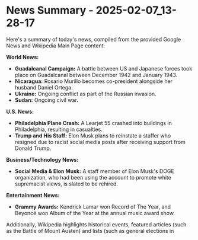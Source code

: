 # News Summary - 2025-02-07_13-28-17

Here's a summary of today's news, compiled from the provided Google News and Wikipedia Main Page content:

**World News:**

*   **Guadalcanal Campaign:** A battle between US and Japanese forces took place on Guadalcanal between December 1942 and January 1943.
*   **Nicaragua:** Rosario Murillo becomes co-president alongside her husband Daniel Ortega.
*   **Ukraine:** Ongoing conflict as part of the Russian invasion.
*   **Sudan:** Ongoing civil war.

**U.S. News:**

*   **Philadelphia Plane Crash:** A Learjet 55 crashed into buildings in Philadelphia, resulting in casualties.
*   **Trump and His Staff:** Elon Musk plans to reinstate a staffer who resigned due to racist social media posts after receiving support from Donald Trump.

**Business/Technology News:**

*   **Social Media & Elon Musk:** A staff member of Elon Musk's DOGE organization, who had been using the account to promote white supremacist views, is slated to be rehired.

**Entertainment News:**

*   **Grammy Awards:** Kendrick Lamar won Record of The Year, and Beyoncé won Album of the Year at the annual music award show.

Additionally, Wikipedia highlights historical events, featured articles (such as the Battle of Mount Austen) and lists (such as general elections in